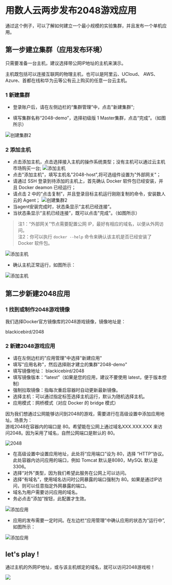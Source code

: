 # 用数人云两步发布2048游戏应用

通过这个例子，可以了解如何建立一个最小规模的实验集群，并且发布一个单机应用。  

## 第一步建立集群（应用发布环境）

只需要准备一台主机，建议选择带公网IP地址的主机来演示。  

主机既包括可以连接互联网的物理主机，也可以是阿里云、UCloud、 AWS、Azure、首都在线和华为云等公有云上购买的任意一台云主机。  

### 1 新建集群

* 登录账户后，请在左侧边栏的“集群管理”中，点击"新建集群";

* 填写集群名称“2048-demo”，选择初级版 1 Master集群，点击“完成”。（如图所示）

![创建集群2](create-cluster2.png)


### 2 添加主机

* 点击添加主机，点击选择接入主机的操作系统类型；没有主机可以通过云主机市场购买一台;
![添加主机](add-host1.png)
* 点击"添加主机"，填写主机名"2048-host",将可选组件设置为"外部网关"；  
* 请通过 SSH 登录到待添加的主机上，首先确认 Docker 软件包已经安装，并且 Docker deamon 已经运行；  
* 请点击 2 中的“点击复制”，并且登录目标主机运行刚刚复制的命令，安装数人云的 Agent；
![创建集群2](create-cluster4.png)
* 当agent安装完成时，状态条显示“主机已经连接”。
* 当状态条显示“主机已经连接”，既可以点击"完成"。（如图所示）

>注1：“外部网关”节点需要配置公网 IP，最好有相应的域名，以便从外网访问。  
>注2：你可以执行 `docker --help` 命令来确认该主机是否已经安装了 Docker 软件包。  

![添加主机](addhost03.png)

* 确认主机正常运行，如图所示：

![添加主机](add-host3.png)

## 第二步新建2048应用

### 1 找到或制作2048游戏镜像

我们选择Docker官方镜像库的2048游戏镜像，镜像地址是：

blackicebird/2048

### 2 新建2048游戏应用

* 请在左侧边栏的"应用管理"中选择"新建应用"
* 填写"应用名称"，然后选择刚才建立的集群"2048-demo"
* 填写镜像地址： blackicebird/2048
* 填写镜像版本：“latest”（如果是您的应用，建议不要使用 latest，便于版本控制） 
* 强制拉取镜像：指每次重启容器时自动更新最新镜像。
* 选择主机：可以通过指定标签选择主机运行，默认为随机选择主机。
* 应用模式：网桥模式（对应 Docker 的 bridge 模式）

因为我们想通过公网能够访问到2048的游戏，需要进行在高级设置中添加应用地址。场景为：  
游戏2048在容器内的端口是 80。希望能在公网上通过域名XXX.XXX.XXX 来访问2048。因为采用了域名，自然公网端口是默认的 80。  

![2048](add204801.png)

* 在高级设置中设置应用地址，此处将“应用端口”设为 80，选择 “HTTP”协议。此处容器内访问应用的端口，例如 Tomcat 默认是8080，MySQL 默认是3306。
* 选择“对外”类型，因为我们希望此服务在公网上可以访问。
* 选择“有域名”，使用域名访问时公网暴露的端口强制为 80。如果是通过IP访问，则可以任意指定外网暴露的端口。
* 域名为用户需要访问应用的域名。
* 务必点击“添加”按钮，此配置才生效。

![添加应用](add-app2.2.png)

* 应用的发布需要一定时间。在左边栏“应用管理”中确认应用的状态为“运行中”,如图所示：

![添加应用](add-app3.png)


## let's play !

通过主机的外网IP地址，或与该主机绑定的域名，就可以访问2048游戏啦！

![ ](2048.png)
